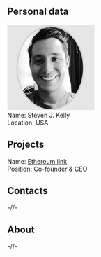 ## Personal data
![steven j kelly photo](photo/steven_j_kelly.png)  
Name:   Steven J. Kelly  
Location: USA  
## Projects 
Name: [Ethereum.link](../projects/ethereum_link.md)  
Position: Co-founder & CEO   
## Contacts
-//-
## About
-//-
